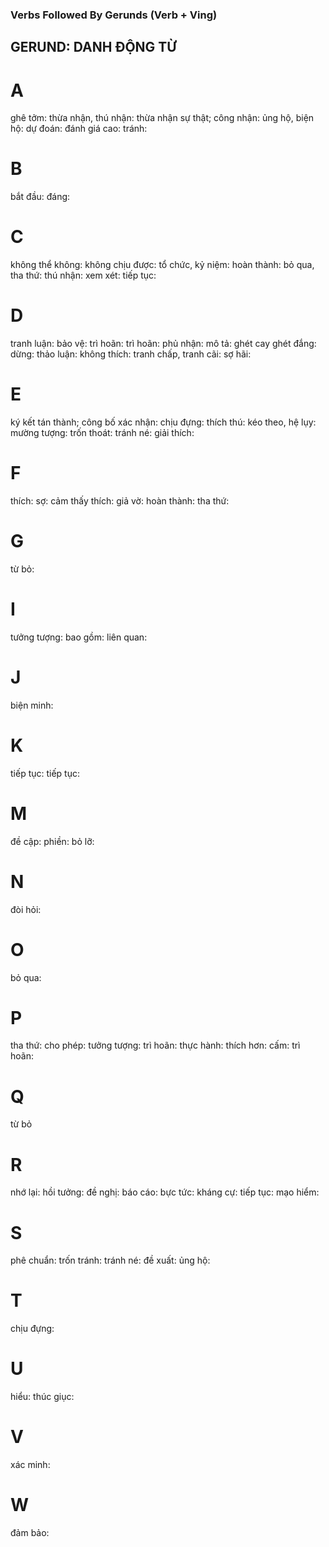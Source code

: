 ### Verbs Followed By Gerunds (Verb + Ving) 
## GERUND: DANH ĐỘNG TỪ

# A
ghê tởm: 
thừa nhận, thú nhận: 
thừa nhận sự thật; công nhận: 
ủng hộ, biện hộ: 
dự đoán: 
đánh giá cao: 
tránh: 
# B
bắt đầu: 
đáng: 
# C
không thể không: 
không chịu được: 
tổ chức, kỷ niệm: 
hoàn thành: 
bỏ qua, tha thứ: 
thú nhận: 
xem xét: 
tiếp tục: 
# D
tranh luận: 
bảo vệ: 
trì hoãn: 
trì hoãn: 
phủ nhận: 
mô tả: 
ghét cay ghét đắng: 
dừng: 
thảo luận: 
không thích: 
tranh chấp, tranh cãi: 
sợ hãi: 
# E
ký kết tán thành; công bố xác nhận: 
chịu đựng: 
thích thú: 
kéo theo, hệ lụy: 
mường tượng: 
trốn thoát: 
tránh né: 
giải thích: 
# F
thích: 
sợ: 
cảm thấy thích: 
giả vờ: 
hoàn thành: 
tha thứ: 
# G
từ bỏ: 
# I
tưởng tượng: 
bao gồm: 
liên quan: 
# J
biện minh: 
# K
tiếp tục: 
tiếp tục: 
# M
đề cập: 
phiền: 
bỏ lỡ: 
# N
đòi hỏi: 
# O
bỏ qua: 
# P
tha thứ: 
cho phép: 
tưởng tượng: 
trì hoãn: 
thực hành: 
thích hơn: 
cấm: 
trì hoãn: 
# Q
từ bỏ
# R
nhớ lại: 
hồi tưởng: 
đề nghị: 
báo cáo: 
bực tức: 
kháng cự: 
tiếp tục: 
mạo hiểm: 
# S
phê chuẩn: 
trốn tránh: 
tránh né: 
đề xuất: 
ủng hộ: 
# T
chịu đựng: 
# U
hiểu: 
thúc giục: 
# V
xác minh: 
# W
đảm bảo: 